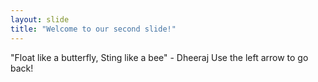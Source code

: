 ```yaml
---
layout: slide
title: "Welcome to our second slide!"
---
```

"Float like a butterfly, Sting like a bee" - Dheeraj
Use the left arrow to go back!
